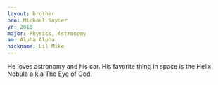 ```yaml
---
layout: brother
bro: Michael Snyder
yr: 2018
major: Physics, Astronomy
am: Alpha Alpha
nickname: Lil Mike
---
```

He loves astronomy and his car. His favorite thing in space is the Helix Nebula a.k.a The Eye of God.